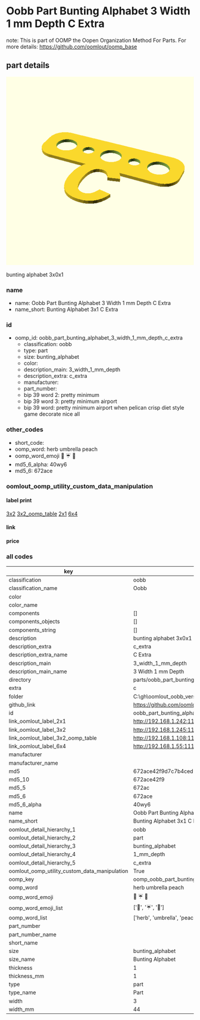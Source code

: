 # Oobb Part Bunting Alphabet 3 Width 1 mm Depth C Extra  

note: This is part of OOMP the Oopen Organization Method For Parts. For more details: https://github.com/oomlout/oomp_base

##  part details
  

[![](3dpr.png)](3dpr.png)

bunting alphabet 3x0x1



### name
* name: Oobb Part Bunting Alphabet 3 Width 1 mm Depth C Extra
* name_short: Bunting Alphabet 3x1 C Extra
### id
* oomp_id: oobb_part_bunting_alphabet_3_width_1_mm_depth_c_extra
  * classification: oobb
  * type: part
  * size: bunting_alphabet
  * color: 
  * description_main: 3_width_1_mm_depth
  * description_extra: c_extra
  * manufacturer: 
  * part_number: 
  * bip 39 word 2: pretty minimum
  * bip 39 word 3: pretty minimum airport
  * bip 39 word: pretty minimum airport when pelican crisp diet style game decorate nice all

### other_codes
* short_code: 
* oomp_word: herb umbrella peach
* oomp_word_emoji :herb: :umbrella: :peach:
* md5_6_alpha: 40wy6
* md5_6: 672ace






### oomlout_oomp_utility_custom_data_manipulation
#### label print
[3x2](http://192.168.1.245:1112/?label=oomp%2040wy6)
[3x2_oomp_table](http://192.168.1.108:1112/?label=oomp%2040wy6)
[2x1](http://192.168.1.242:1112/?label=oomp%2040wy6)
[6x4](http://192.168.1.55:1112/?label=oomp%2040wy6)    

#### link

                              

#### price







### all codes 
| key | value |  
| --- | --- |  
| classification | oobb |  
| classification_name | Oobb |  
| color |  |  
| color_name |  |  
| components | [] |  
| components_objects | [] |  
| components_string | [] |  
| description | bunting alphabet 3x0x1 |  
| description_extra | c_extra |  
| description_extra_name | C Extra |  
| description_main | 3_width_1_mm_depth |  
| description_main_name | 3 Width 1 mm Depth |  
| directory | parts/oobb_part_bunting_alphabet_3_width_1_mm_depth_c_extra |  
| extra | c |  
| folder | C:\gh\oomlout_oobb_version_4_generated_parts\things\oobb_part_bunting_alphabet_3_width_1_mm_depth_c_extra |  
| github_link | https://github.com/oomlout/oomlout_oomp_part_src/tree/main/parts/oobb_part_bunting_alphabet_3_width_1_mm_depth_c_extra |  
| id | oobb_part_bunting_alphabet_3_width_1_mm_depth_c_extra |  
| link_oomlout_label_2x1 | http://192.168.1.242:1112/?label=oomp%2040wy6 |  
| link_oomlout_label_3x2 | http://192.168.1.245:1112/?label=oomp%2040wy6 |  
| link_oomlout_label_3x2_oomp_table | http://192.168.1.108:1112/?label=oomp%2040wy6 |  
| link_oomlout_label_6x4 | http://192.168.1.55:1112/?label=oomp%2040wy6 |  
| manufacturer |  |  
| manufacturer_name |  |  
| md5 | 672ace42f9d7c7b4ced12fa20b234551 |  
| md5_10 | 672ace42f9 |  
| md5_5 | 672ac |  
| md5_6 | 672ace |  
| md5_6_alpha | 40wy6 |  
| name | Oobb Part Bunting Alphabet 3 Width 1 mm Depth C Extra |  
| name_short | Bunting Alphabet 3x1 C Extra |  
| oomlout_detail_hierarchy_1 | oobb |  
| oomlout_detail_hierarchy_2 | part |  
| oomlout_detail_hierarchy_3 | bunting_alphabet |  
| oomlout_detail_hierarchy_4 | 1_mm_depth |  
| oomlout_detail_hierarchy_5 | c_extra |  
| oomlout_oomp_utility_custom_data_manipulation | True |  
| oomp_key | oomp_oobb_part_bunting_alphabet_3_width_1_mm_depth_c_extra |  
| oomp_word | herb umbrella peach |  
| oomp_word_emoji | :herb: :umbrella: :peach: |  
| oomp_word_emoji_list | [':herb:', ':umbrella:', ':peach:'] |  
| oomp_word_list | ['herb', 'umbrella', 'peach'] |  
| part_number |  |  
| part_number_name |  |  
| short_name |  |  
| size | bunting_alphabet |  
| size_name | Bunting Alphabet |  
| thickness | 1 |  
| thickness_mm | 1 |  
| type | part |  
| type_name | Part |  
| width | 3 |  
| width_mm | 44 |  
